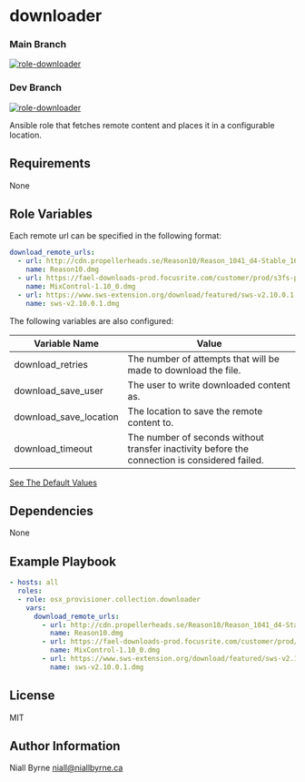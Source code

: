 # downloader

### Main Branch
[![role-downloader](https://github.com/osx-provisioner/collection/actions/workflows/workflow-downloader-push.yml/badge.svg?branch=main)](https://github.com/osx-provisioner/collection/actions/workflows/workflow-downloader-push.yml)

### Dev Branch
[![role-downloader](https://github.com/osx-provisioner/collection/actions/workflows/workflow-downloader-push.yml/badge.svg?branch=dev)](https://github.com/osx-provisioner/collection/actions/workflows/workflow-downloader-push.yml)

Ansible role that fetches remote content and places it in a configurable location.

Requirements
------------

None

Role Variables
--------------

Each remote url can be specified in the following format:

```yaml
download_remote_urls:
  - url: http://cdn.propellerheads.se/Reason10/Reason_1041_d4-Stable_164_10.dmg
    name: Reason10.dmg
  - url: https://fael-downloads-prod.focusrite.com/customer/prod/s3fs-public/downloads/Scarlett%20MixControl-1.10_0.dmg
    name: MixControl-1.10_0.dmg
  - url: https://www.sws-extension.org/download/featured/sws-v2.10.0.1.dmg
    name: sws-v2.10.0.1.dmg
```

The following variables are also configured:

| Variable Name            | Value                                                                                          |
|--------------------------|------------------------------------------------------------------------------------------------|
| download_retries         | The number of attempts that will be made to download the file.                                 |
| download_save_user       | The user to write downloaded content as.                                                       |
| download_save_location   | The location to save the remote content to.                                                    |
| download_timeout         | The number of seconds without transfer inactivity before the connection is considered failed.  |

[See The Default Values](defaults/main.yml)

Dependencies
------------

None

Example Playbook
----------------

```yaml
- hosts: all
  roles:
  - role: osx_provisioner.collection.downloader
    vars:
      download_remote_urls:
        - url: http://cdn.propellerheads.se/Reason10/Reason_1041_d4-Stable_164_10.dmg
          name: Reason10.dmg
        - url: https://fael-downloads-prod.focusrite.com/customer/prod/s3fs-public/downloads/Scarlett%20MixControl-1.10_0.dmg
          name: MixControl-1.10_0.dmg
        - url: https://www.sws-extension.org/download/featured/sws-v2.10.0.1.dmg
          name: sws-v2.10.0.1.dmg
```

License
-------

MIT

Author Information
------------------

Niall Byrne <niall@niallbyrne.ca>
